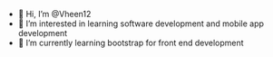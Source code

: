 - 👋 Hi, I’m @Vheen12
- 👀 I’m interested in learning software development and mobile app development
- 🌱 I’m currently learning bootstrap for front end development
<!-- - 💞️ I’m looking to collaborate on ... -->
<!-- - 📫 How to reach me ... -->

<!---
Vheen12/Vheen12 is a ✨ special ✨ repository because its `README.md` (this file) appears on your GitHub profile.
You can click the Preview link to take a look at your changes.
--->
